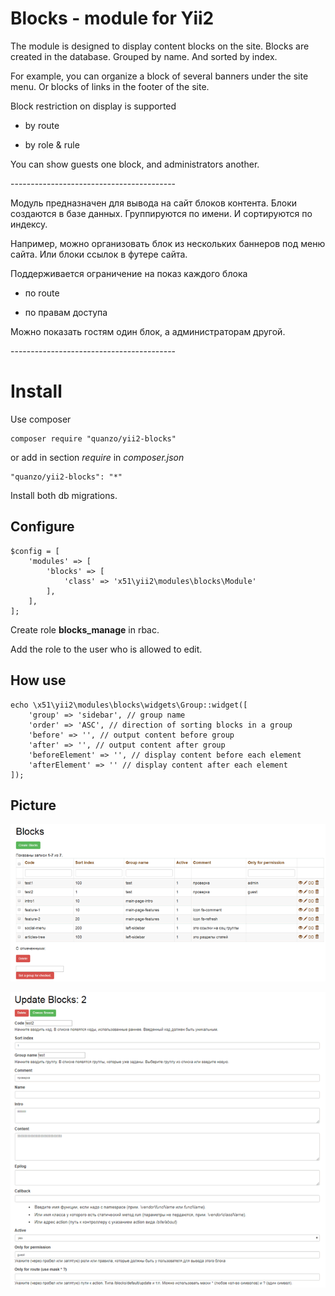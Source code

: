 Blocks - module for Yii2
========================

The module is designed to display content blocks on the site. Blocks are created
in the database. Grouped by name. And sorted by index.

For example, you can organize a block of several banners under the site menu. Or
blocks of links in the footer of the site.

Block restriction on display is supported

-   by route

-   by role & rule

You can show guests one block, and administrators another.

\-----------------------------------------

Модуль предназначен для вывода на сайт блоков контента. Блоки создаются в базе
данных. Группируются по имени. И сортируются по индексу.

Например, можно организовать блок из нескольких баннеров под меню сайта. Или
блоки ссылок в футере сайта.

Поддерживается ограничение на показ каждого блока

-   по route

-   по правам доступа

Можно показать гостям один блок, а администраторам другой.

\-----------------------------------------

Install
=======

Use composer

~~~~~~~~~~~~~~~~~~~~~~~~~~~~~~~~~~~~~~~~~~~~~~~~~~~~~~~~~~~~~~~~~~~~~~~~~~~~~~~~
composer require "quanzo/yii2-blocks"
~~~~~~~~~~~~~~~~~~~~~~~~~~~~~~~~~~~~~~~~~~~~~~~~~~~~~~~~~~~~~~~~~~~~~~~~~~~~~~~~

or add in section *require* in *composer.json*

~~~~~~~~~~~~~~~~~~~~~~~~~~~~~~~~~~~~~~~~~~~~~~~~~~~~~~~~~~~~~~~~~~~~~~~~~~~~~~~~
"quanzo/yii2-blocks": "*"
~~~~~~~~~~~~~~~~~~~~~~~~~~~~~~~~~~~~~~~~~~~~~~~~~~~~~~~~~~~~~~~~~~~~~~~~~~~~~~~~

Install both db migrations.

Configure
---------

~~~~~~~~~~~~~~~~~~~~~~~~~~~~~~~~~~~~~~~~~~~~~~~~~~~~~~~~~~~~~~~~~~~~~~~~~~~~~~~~
$config = [
    'modules' => [
        'blocks' => [
            'class' => 'x51\yii2\modules\blocks\Module'
        ],
    ],
];
~~~~~~~~~~~~~~~~~~~~~~~~~~~~~~~~~~~~~~~~~~~~~~~~~~~~~~~~~~~~~~~~~~~~~~~~~~~~~~~~

Create role **blocks_manage** in rbac.

Add the role to the user who is allowed to edit.

How use
-------

~~~~~~~~~~~~~~~~~~~~~~~~~~~~~~~~~~~~~~~~~~~~~~~~~~~~~~~~~~~~~~~~~~~~~~~~~~~~~~~~
echo \x51\yii2\modules\blocks\widgets\Group::widget([
    'group' => 'sidebar', // group name
    'order' => 'ASC', // direction of sorting blocks in a group
    'before' => '', // output content before group
    'after' => '', // output content after group
    'beforeElement' => '', // display content before each element
    'afterElement' => '' // display content after each element
]);
~~~~~~~~~~~~~~~~~~~~~~~~~~~~~~~~~~~~~~~~~~~~~~~~~~~~~~~~~~~~~~~~~~~~~~~~~~~~~~~~

Picture
-------

![List](pic/blocks_1.png)

![Update or add form](pic/blocks_2.png)